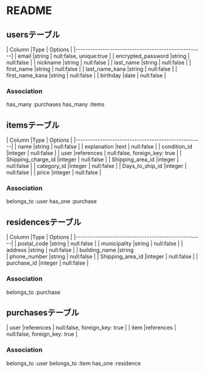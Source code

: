 # README

## usersテーブル

| Column                |Type          | Options     |
|----------------------------------------------------|
| email                 |string        | null:false, unique:true |
| encrypted_password    |string        | null:false  |
| nickname              |string        | null:false  |
| last_name             |string        | null:false  |
| first_name            |string        | null:false  |
| last_name_kana        |string        | null:false  |
| first_name_kana       |string        | null:false  |
| birthday              |date          | null:false  |




### Association
has_many :purchases
has_many :items




## itemsテーブル
| Column                |Type          | Options     |
|----------------------------------------------------|
| name                 |string        | null:false  |
| explanation          |text          | null:false  |
| condition_id            |integer        | null:false  |
| user                 |references    | null:false, foreign_key: true |
| Shipping_charge_id      |integer       | null:false  |
| Shipping_area_id        |integer       | null:false  |
| category_id             |integer       | null:false  |
| Days_to_ship_id         |integer       | null:false  |
| price                |integer       | null:false  |

### Association
belongs_to :user
has_one :purchase


## residencesテーブル
| Column                |Type          | Options     |
|----------------------------------------------------|
| postal_code          |string        | null:false  |
| municipality         |string        | null:false  |
| address              |string        | null:false  |
| building_name        |string       
| phone_number         |string        | null:false  |
| Shipping_area_id     |integer       | null:false  |
| purchase_id          |integer       | null:false  |


### Association
belongs_to :purchase


## purchasesテーブル
| user                 |references    | null:false, foreign_key: true |
| item                 |references    | null:false, foreign_key: true |



### Association

belongs_to :user
belongs_to :item
has_one :residence